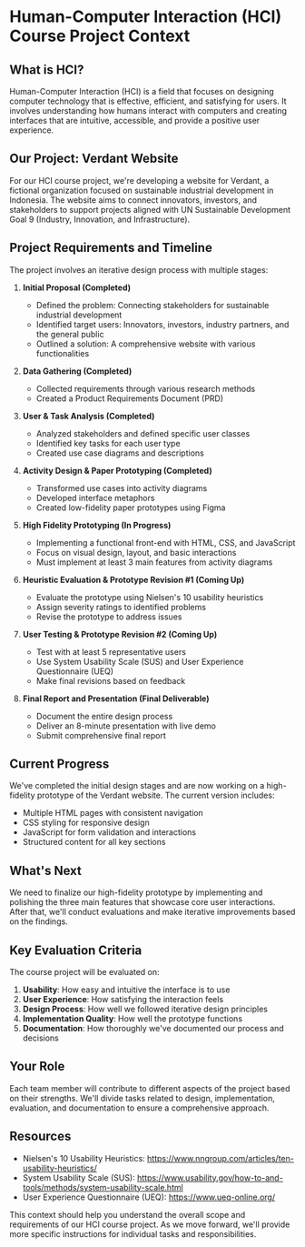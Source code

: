 # Human-Computer Interaction (HCI) Course Project Context

## What is HCI?

Human-Computer Interaction (HCI) is a field that focuses on designing computer technology that is effective, efficient, and satisfying for users. It involves understanding how humans interact with computers and creating interfaces that are intuitive, accessible, and provide a positive user experience.

## Our Project: Verdant Website

For our HCI course project, we're developing a website for Verdant, a fictional organization focused on sustainable industrial development in Indonesia. The website aims to connect innovators, investors, and stakeholders to support projects aligned with UN Sustainable Development Goal 9 (Industry, Innovation, and Infrastructure).

## Project Requirements and Timeline

The project involves an iterative design process with multiple stages:

1. **Initial Proposal (Completed)**

   - Defined the problem: Connecting stakeholders for sustainable industrial development
   - Identified target users: Innovators, investors, industry partners, and the general public
   - Outlined a solution: A comprehensive website with various functionalities

2. **Data Gathering (Completed)**

   - Collected requirements through various research methods
   - Created a Product Requirements Document (PRD)

3. **User & Task Analysis (Completed)**

   - Analyzed stakeholders and defined specific user classes
   - Identified key tasks for each user type
   - Created use case diagrams and descriptions

4. **Activity Design & Paper Prototyping (Completed)**

   - Transformed use cases into activity diagrams
   - Developed interface metaphors
   - Created low-fidelity paper prototypes using Figma

5. **High Fidelity Prototyping (In Progress)**

   - Implementing a functional front-end with HTML, CSS, and JavaScript
   - Focus on visual design, layout, and basic interactions
   - Must implement at least 3 main features from activity diagrams

6. **Heuristic Evaluation & Prototype Revision #1 (Coming Up)**

   - Evaluate the prototype using Nielsen's 10 usability heuristics
   - Assign severity ratings to identified problems
   - Revise the prototype to address issues

7. **User Testing & Prototype Revision #2 (Coming Up)**

   - Test with at least 5 representative users
   - Use System Usability Scale (SUS) and User Experience Questionnaire (UEQ)
   - Make final revisions based on feedback

8. **Final Report and Presentation (Final Deliverable)**
   - Document the entire design process
   - Deliver an 8-minute presentation with live demo
   - Submit comprehensive final report

## Current Progress

We've completed the initial design stages and are now working on a high-fidelity prototype of the Verdant website. The current version includes:

- Multiple HTML pages with consistent navigation
- CSS styling for responsive design
- JavaScript for form validation and interactions
- Structured content for all key sections

## What's Next

We need to finalize our high-fidelity prototype by implementing and polishing the three main features that showcase core user interactions. After that, we'll conduct evaluations and make iterative improvements based on the findings.

## Key Evaluation Criteria

The course project will be evaluated on:

1. **Usability**: How easy and intuitive the interface is to use
2. **User Experience**: How satisfying the interaction feels
3. **Design Process**: How well we followed iterative design principles
4. **Implementation Quality**: How well the prototype functions
5. **Documentation**: How thoroughly we've documented our process and decisions

## Your Role

Each team member will contribute to different aspects of the project based on their strengths. We'll divide tasks related to design, implementation, evaluation, and documentation to ensure a comprehensive approach.

## Resources

- Nielsen's 10 Usability Heuristics: https://www.nngroup.com/articles/ten-usability-heuristics/
- System Usability Scale (SUS): https://www.usability.gov/how-to-and-tools/methods/system-usability-scale.html
- User Experience Questionnaire (UEQ): https://www.ueq-online.org/

This context should help you understand the overall scope and requirements of our HCI course project. As we move forward, we'll provide more specific instructions for individual tasks and responsibilities.
